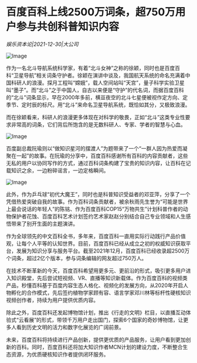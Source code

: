 # 百度百科上线2500万词条，超750万用户参与共创科普知识内容

*娱乐资本论|2021-12-30|大公司*

![Image](http://static.ylzbl.com/uploads/ueditor/php/upload/image/20211230/1640842825445813.png)

作为一名北斗导航系统科学家，有着“北斗女神”之称的徐颖，同时也是百度百科“卫星导航”相关词条守护者。徐颖在演讲中谈及，我国航天系统的命名充满着中国科研人的浪漫。探月工程叫“嫦娥”，载人空间站叫“天宫”，量子科学实验卫星叫“墨子”。而“北斗”之于中国人，自古以来便是“守护”的代名词，而据百度百科的“北斗”词条显示，早在2000年多前，横亘夜空的北斗七星便被视作定方向、定季节、定时辰的标尺。用“北斗”来命名卫星导航系统，既恰如其分，又极致浪漫。

而在徐颖看来，科研人的浪漫更多体现在对科学的敬畏，正如“北斗”这类专业性要求非常高的词条，它们背后所饱含的是无数科研人、专家、学者的智慧与心血。

![Image](http://static.ylzbl.com/uploads/ueditor/php/upload/image/20211230/1640842834755642.png)

百度副总裁阮瑜则以“做知识星河的摆渡人”为题带来了一个“一群人因为热爱而凝聚在一起”的故事。在阮瑜的分享中，百度百科感谢所有百科的内容贡献者，这些无私的用户以协同写作的方式，通过百科词条构建了宝贵的知识内容，让百科在记载知识之余，一边粉碎谣言，一边定格瞬间。

![Image](http://static.ylzbl.com/uploads/ueditor/php/upload/image/20211230/1640842844575612.png)

此外，作为乒乓球“初代大魔王”，同时也是科普知识受益者的邓亚萍，分享了一个凭借热爱突破自我的故事。作为百科词条贡献者，被余秋雨先生誉为“可能是世界上最会说话的年轻人”的陈铭、作为百度百科COP15“万物共生”计划科普作者的动物保护者花蚀、百度百科艺术计划签约艺术家赵赵分别结合自己专业领域和人生感悟带来了别开生面的主题演讲。

作为全球领先的中文百科全书，多年来，百度百科一直用实际行动践行产品价值观，让每个人平等的认知世界。目前，百度百科已经从成立之初的权威知识获取平台，发展为知识分享与服务平台。截至2021年12月，百度百科已经收录超2500万个词条，超过2亿个版本，参与词条编辑的网友超过750万人。

在技术不断革新的今天，百度百科希望用更多元、更前沿的形式，吸引更多用户进入知识殿堂，先后尝试短视频、VR、直播等知识新载体。作为百度百科的视频类产品，秒懂百科基于百度内容生态人格化、视频化的发展方向，从2020年开启人物孵化的合作模式，先后签约植物学家顾有容、语言学家邓川林等标杆性硬核知识视频创作者，持续为用户提供优质内容。

除此之外，百度百科还发起博物馆计划，推出《行走的文明》栏目，以直播互动体验式“云看展”的形式，带领千万用户走出国门，探索6个国家的奇妙博物馆，让更多人看到历史文明的活力和数字化展览的广阔前景。

未来，百度百科将持续进行产品创新，提供更优质的产品服务，让用户看到更加创新的百科。同时，百度百科还将加大知识作者MCN计划的建设力度，不断整合生态资源，为优质硬核知识作者提供闭环服务。

